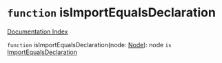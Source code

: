 # `function` isImportEqualsDeclaration

[Documentation Index](../README.md)

`function` isImportEqualsDeclaration(node: [Node](../private.interface.Node/README.md)): node `is` [ImportEqualsDeclaration](../private.interface.ImportEqualsDeclaration/README.md)